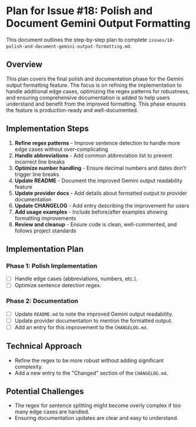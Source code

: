 # Plan for Issue #18: Polish and Document Gemini Output Formatting

This document outlines the step-by-step plan to complete `issues/18-polish-and-document-gemini-output-formatting.md`.

## Overview

This plan covers the final polish and documentation phase for the Gemini output formatting feature. The focus is on refining the implementation to handle additional edge cases, optimizing the regex patterns for robustness, and ensuring comprehensive documentation is added to help users understand and benefit from the improved formatting. This phase ensures the feature is production-ready and well-documented.

## Implementation Steps

1. **Refine regex patterns** - Improve sentence detection to handle more edge cases without over-complicating
2. **Handle abbreviations** - Add common abbreviation list to prevent incorrect line breaks
3. **Optimize number handling** - Ensure decimal numbers and dates don't trigger line breaks
4. **Update README** - Document the improved Gemini output readability feature
5. **Update provider docs** - Add details about formatted output to provider documentation
6. **Update CHANGELOG** - Add entry describing the improvement for users
7. **Add usage examples** - Include before/after examples showing formatting improvements
8. **Review and cleanup** - Ensure code is clean, well-commented, and follows project standards

## Implementation Plan

### Phase 1: Polish Implementation
- [ ] Handle edge cases (abbreviations, numbers, etc.).
- [ ] Optimize sentence detection regex.

### Phase 2: Documentation
- [ ] Update `README.md` to note the improved Gemini output readability.
- [ ] Update provider documentation to mention the formatted output.
- [ ] Add an entry for this improvement to the `CHANGELOG.md`.

## Technical Approach
- Refine the regex to be more robust without adding significant complexity.
- Add a new entry to the "Changed" section of the `CHANGELOG.md`.

## Potential Challenges
- The regex for sentence splitting might become overly complex if too many edge cases are handled.
- Ensuring documentation updates are clear and easy to understand.
